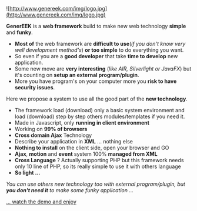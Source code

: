 ![http://www.genereek.com/img/logo.jpg](http://www.genereek.com/img/logo.jpg)

**GenerEEK** is a **web framework** build to make new web technology **simple** and **funky**.

  * **Most of** the web framework are **difficult to use**(_if you don't know very well development method's_) **or too simple** to do everything you want.
  * So even if you are a **good developer** that take **time to develop** new application.
  * Some new move are **very interesting** (_like AIR, Silverlight or JavaFX_) but it's counting on **setup an external program/plugin**.
  * More you have program's on your computer more you **risk to have security issues**.

Here we propose a system to use all the good part of the **new technology**.

  * The framework load (download) only a basic system environment and load (download) step by step others modules/templates if you need it.
  * Made in Javascript, only **running in client environment**
  * Working on **99% of browsers**
  * **Cross domain Ajax** Technology
  * Describe your application in **XML** ... nothing else
  * **Nothing to install** on the client side, open your browser and GO
  * **Ajax**, **motion** and **event** system 100% **managed from XML**
  * **Cross Language** ? Actually supporting PHP but this framework needs only 10 line of PHP, so its really simple to use it with others language
  * **So light ...**

_You can use others new technology too with external program/plugin, but **you don't need it** to make some funky application ..._

[... watch the demo and enjoy](demo_one.md)